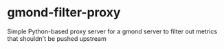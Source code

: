 gmond-filter-proxy
==================

Simple Python-based proxy server for a gmond server to filter out metrics that shouldn't be pushed upstream
